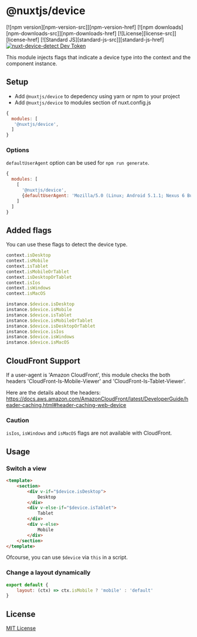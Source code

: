 # @nuxtjs/device

[![npm version][npm-version-src]][npm-version-href]
[![npm downloads][npm-downloads-src]][npm-downloads-href]
[![License][license-src]][license-href]
[![Standard JS][standard-js-src]][standard-js-href]
[![nuxt-device-detect Dev Token](https://badge.devtoken.rocks/nuxt-device-detect)](https://devtoken.rocks/package/nuxt-device-detect)

This module injects flags that indicate a device type into the context and the component instance.

## Setup

 - Add `@nuxtjs/device` to depedency using yarn or npm to your project
 - Add `@nuxtjs/device` to modules section of nuxt.config.js

```js
{
  modules: [
   '@nuxtjs/device',
  ]
}
```

### Options

`defaultUserAgent` option can be used for `npm run generate`.

```js
{
  modules: [
    [
      '@nuxtjs/device',
      {defaultUserAgent: 'Mozilla/5.0 (Linux; Android 5.1.1; Nexus 6 Build/LYZ28E) AppleWebKit/537.36 (KHTML, like Gecko) Chrome/64.0.3282.39 Mobile Safari/537.36'}
    ]
  ]
}
```

## Added flags

You can use these flags to detect the device type.

```js
context.isDesktop
context.isMobile
context.isTablet
context.isMobileOrTablet
context.isDesktopOrTablet
context.isIos
context.isWindows
context.isMacOS

instance.$device.isDesktop
instance.$device.isMobile
instance.$device.isTablet
instance.$device.isMobileOrTablet
instance.$device.isDesktopOrTablet
instance.$device.isIos
instance.$device.isWindows
instance.$device.isMacOS
```

## CloudFront Support

If a user-agent is 'Amazon CloudFront', this module checks
the both headers 'CloudFront-Is-Mobile-Viewer' and 'CloudFront-Is-Tablet-Viewer'.

Here are the details about the headers:
https://docs.aws.amazon.com/AmazonCloudFront/latest/DeveloperGuide/header-caching.html#header-caching-web-device

### Caution

`isIos`, `isWindows` and `isMacOS` flags are not available with CloudFront.

## Usage

### Switch a view

```html
<template>
	<section>
		<div v-if="$device.isDesktop">
			Desktop
		</div>
		<div v-else-if="$device.isTablet">
			Tablet
		</div>
		<div v-else>
			Mobile
		</div>
	</section>
</template>
```

Ofcourse, you can use `$device` via `this` in a script.

### Change a layout dynamically

```js
export default {
	layout: (ctx) => ctx.isMobile ? 'mobile' : 'default'
}
```

## License

[MIT License](./LICENSE)

